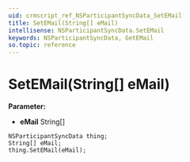 ```yaml
---
uid: crmscript_ref_NSParticipantSyncData_SetEMail
title: SetEMail(String[] eMail)
intellisense: NSParticipantSyncData.SetEMail
keywords: NSParticipantSyncData, GetEMail
so.topic: reference
---
```


# SetEMail(String[] eMail)

**Parameter:** 
* **eMail** String[]

```crmscript
NSParticipantSyncData thing;
String[] eMail;
thing.SetEMail(eMail);
```

